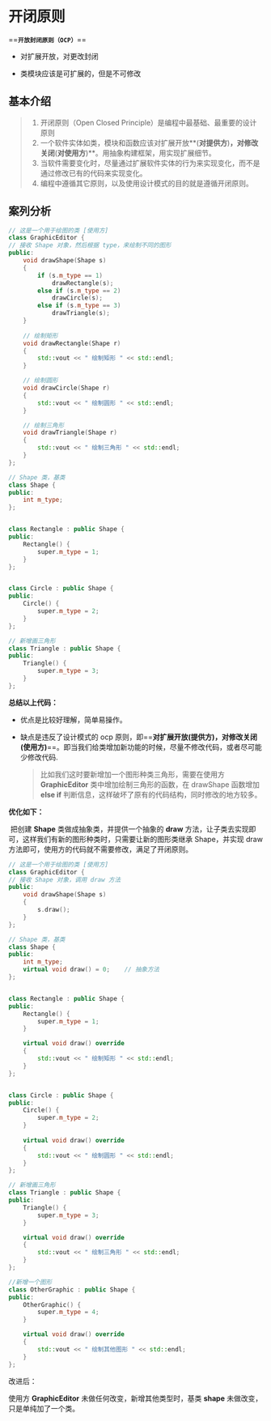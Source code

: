 # 开闭原则

==**`开放封闭原则（OCP）`**==

- 对扩展开放，对更改封闭

- 类模块应该是可扩展的，但是不可修改

## 基本介绍

> 1. 开闭原则（Open Closed Principle）是编程中最基础、最重要的设计原则
> 2. 一个软件实体如类，模块和函数应该对扩展开放**(**对提供方**)**，对修改关闭**(**对使用方**)**。用抽象构建框架，用实现扩展细节。
> 3. 当软件需要变化时，尽量通过扩展软件实体的行为来实现变化，而不是通过修改已有的代码来实现变化。
> 4. 编程中遵循其它原则，以及使用设计模式的目的就是遵循开闭原则。

## 案列分析

```cpp
// 这是一个用于绘图的类 [使用方] 
class GraphicEditor {
// 接收 Shape 对象，然后根据 type，来绘制不同的图形
public: 
    void drawShape(Shape s) 
    {
		if (s.m_type == 1) 
            drawRectangle(s);
		else if (s.m_type == 2) 
            drawCircle(s);
		else if (s.m_type == 3) 
            drawTriangle(s);
	}
    
	// 绘制矩形
	void drawRectangle(Shape r) 
    { 
        std::vout << " 绘制矩形 " << std::endl;
	}

	// 绘制圆形
	void drawCircle(Shape r) 
    {
		std::vout << " 绘制圆形 " << std::endl;
	}

	// 绘制三角形
	void drawTriangle(Shape r) 
    { 
        std::vout << " 绘制三角形 " << std::endl;
	}
};

// Shape 类，基类
class Shape {
public:
	int m_type;
};


class Rectangle : public Shape { 
public:
    Rectangle() {
		super.m_type = 1;
	}
};


class Circle : public Shape { 
public:
    Circle() {
		super.m_type = 2;
	}
};

// 新增画三角形
class Triangle : public Shape { 
public:
    Triangle() {
		super.m_type = 3;
	}
};
```

**总结以上代码：**

- 优点是比较好理解，简单易操作。

- 缺点是违反了设计模式的 ocp 原则，即==**对扩展开放(提供方)，对修改关闭(使用方)**==。即当我们给类增加新功能的时候，尽量不修改代码，或者尽可能少修改代码.

  >  比如我们这时要新增加一个图形种类三角形，需要在使用方 **GraphicEditor** 类中增加绘制三角形的函数，在 drawShape 函数增加 **else if** 判断信息，这样破坏了原有的代码结构，同时修改的地方较多。

**优化如下：**

​	把创建 **Shape** 类做成抽象类，并提供一个抽象的 **draw** 方法，让子类去实现即可，这样我们有新的图形种类时，只需要让新的图形类继承 Shape，并实现 draw 方法即可，使用方的代码就不需要修改，满足了开闭原则。

```cpp
// 这是一个用于绘图的类 [使用方] 
class GraphicEditor {
// 接收 Shape 对象，调用 draw 方法
public:
    void drawShape(Shape s) 
    { 
        s.draw();
	}
};

// Shape 类，基类
class Shape { 
public:
    int m_type;
	virtual void draw() = 0;	// 抽象方法
};


class Rectangle : public Shape { 
public:
    Rectangle() {
		super.m_type = 1;
	}

 	virtual void draw() override
    {
		std::vout << " 绘制矩形 " << std::endl;
    }
};


class Circle : public Shape { 
public:
    Circle() {
		super.m_type = 2;
	}
    
 	virtual void draw() override
    {
		std::vout << " 绘制圆形 " << std::endl;
    }
};

// 新增画三角形
class Triangle : public Shape { 
public:
    Triangle() {
		super.m_type = 3;
	}

    virtual void draw() override
    {
		std::vout << " 绘制三角形 " << std::endl;
    }
};

//新增一个图形
class OtherGraphic : public Shape { 
public:
    OtherGraphic() {
		super.m_type = 4;
	}

 	virtual void draw() override
    {
		std::vout << " 绘制其他图形 " << std::endl;
    }
};
```

改进后：

使用方 **GraphicEditor** 未做任何改变，新增其他类型时，基类 **shape** 未做改变，只是单纯加了一个类。